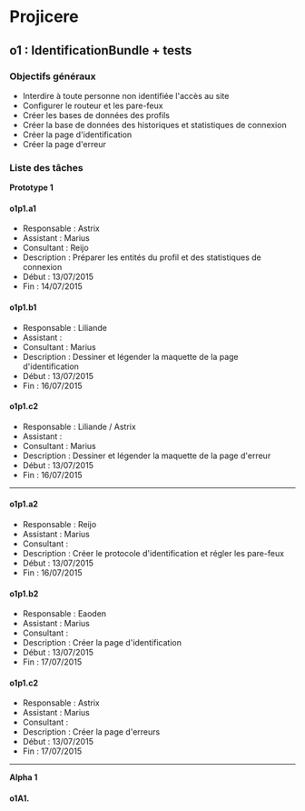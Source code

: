 # Projicere
## o1 : IdentificationBundle + tests
### Objectifs généraux

* Interdire à toute personne non identifiée l'accès au site
* Configurer le routeur et les pare-feux
* Créer les bases de données des profils
* Créer la base de données des historiques et statistiques de connexion
* Créer la page d'identification
* Créer la page d'erreur

### Liste des tâches

**Prototype 1**

#### o1p1.a1

* Responsable : Astrix
* Assistant : Marius
* Consultant : Reijo
* Description : Préparer les entités du profil et des statistiques de connexion
* Début : 13/07/2015
* Fin : 14/07/2015

#### o1p1.b1

* Responsable : Liliande
* Assistant :
* Consultant : Marius
* Description : Dessiner et légender la maquette de la page d'identification
* Début : 13/07/2015
* Fin : 16/07/2015

#### o1p1.c2

* Responsable : Liliande / Astrix
* Assistant :
* Consultant : Marius
* Description : Dessiner et légender la maquette de la page d'erreur
* Début : 13/07/2015
* Fin : 16/07/2015

------

#### o1p1.a2

* Responsable : Reijo
* Assistant : Marius
* Consultant :
* Description : Créer le protocole d'identification et régler les pare-feux
* Début : 13/07/2015
* Fin : 16/07/2015

#### o1p1.b2

* Responsable : Eaoden
* Assistant : Marius
* Consultant :
* Description : Créer la page d'identification
* Début : 13/07/2015
* Fin : 17/07/2015

#### o1p1.c2

* Responsable : Astrix
* Assistant : Marius
* Consultant :
* Description : Créer la page d'erreurs
* Début : 13/07/2015
* Fin : 17/07/2015

----

**Alpha 1**

#### o1A1.